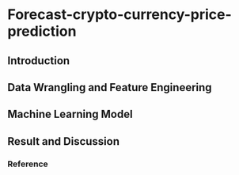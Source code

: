 # Forecast-crypto-currency-price-prediction
## Introduction
## Data Wrangling and Feature Engineering
## Machine Learning Model
## Result and Discussion
### Reference
